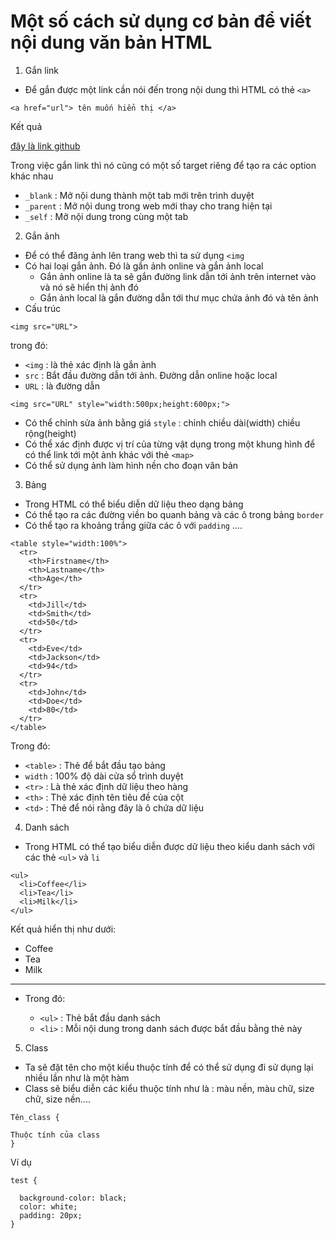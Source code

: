 # Một số cách sử dụng cơ bản để viết nội dung văn bản HTML 
1. Gắn link 
- Để gắn được một link cần nói đến trong nội dung thì HTML có thẻ `<a>`
```
<a href="url"> tên muốn hiển thị </a>
```
Kết quả

[đây là link github](https://github.com/duckmak14/thuctapsinh)

Trong việc gắn link thì nó cũng có một số target riêng để tạo ra các option khác nhau 
- `_blank` : Mở nội dung thành một tab mới trên trình duyệt 
- `_parent` : Mở nội dung trong web mới thay cho trang hiện tại 
- `_self` : Mở nội dung trong cùng một tab


2. Gắn ảnh 
- Để có thể đăng ảnh lên trang web thì ta sử dụng `<img`
- Có hai loại gắn ảnh. Đó là gắn ảnh online và gắn ảnh local 
    - Gắn ảnh online là ta sẽ gắn đường link dẫn tới ảnh trên internet vào và nó sẽ hiển thị ảnh đó 
    - Gắn ảnh local là gắn đường dẫn tới thư mục chứa ảnh đó và tên ảnh 
- Cấu trúc 
```
<img src="URL">
```
trong đó:
- `<img` : là thẻ xác định là gắn ảnh 
- `src` : Bắt đầu đường dẫn tới ảnh. Đường dẫn online hoặc local 
- `URL` : là đường dẫn
```
<img src="URL" style="width:500px;height:600px;">
```
- Có thể chỉnh sửa ảnh bằng giá `style` : chỉnh chiều dài(width) chiều rộng(height)
- Có thể xác định được vị trí của từng vật dụng trong một khung hình để có thể link tới một ảnh khác với thẻ `<map>`
- Có thể sử dụng ảnh làm hình nền cho đoạn văn bản 

3. Bảng
- Trong HTML có thể biểu diễn dữ liệu theo dạng bảng 
- Có thể tạo ra các đường viền bo quanh bảng và các ô trong bảng `border` 
- Có thể tạo ra khoảng trắng giữa các ô với `padding`
....
```
<table style="width:100%">
  <tr>
    <th>Firstname</th>
    <th>Lastname</th> 
    <th>Age</th>
  </tr>
  <tr>
    <td>Jill</td>
    <td>Smith</td>
    <td>50</td>
  </tr>
  <tr>
    <td>Eve</td>
    <td>Jackson</td>
    <td>94</td>
  </tr>
  <tr>
    <td>John</td>
    <td>Doe</td>
    <td>80</td>
  </tr>
</table>
```
Trong đó: 
- `<table>` : Thẻ để bắt đầu tạo bảng  
- `width` : 100% độ dài cửa sổ trình duyệt 
- `<tr>` : Là thẻ xác định dữ liệu theo hàng 
- `<th>` : Thẻ xác định tên tiêu đề của cột 
- `<td>` : Thẻ để nói rằng đây là ô chứa dữ liệu 

4. Danh sách 
- Trong HTML có thể tạo biểu diễn được dữ liệu theo kiểu danh sách với các thẻ `<ul>` và `li`
```
<ul>
  <li>Coffee</li>
  <li>Tea</li>
  <li>Milk</li>
</ul>  
```
Kết quả hiển thị như dưới: 

- Coffee
- Tea
- Milk
<hr>

- Trong đó:

    - `<ul>` : Thẻ bắt đầu danh sách 
    - `<li>` : Mỗi nội dung trong danh sách được bắt đầu bằng thẻ này 

5. Class
- Ta sẽ đặt tên cho một kiểu thuộc tính để có thể sử dụng đi sử dụng lại nhiều lần như là một hàm 
- Class sẽ biểu diễn các kiểu thuộc tính như là : màu nền, màu chữ, size chữ, size nền....

```
Tên_class {

Thuộc tính của class
}
```
Ví dụ 
```
test {

  background-color: black;
  color: white;
  padding: 20px;
}
```
